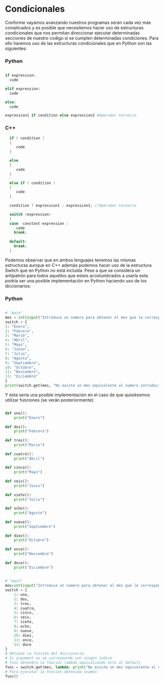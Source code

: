# Condicionales

Conforme vayamos avanzando nuestros programas serán cada vez más complicados y es posible que necesitemos hacer uso de estructuras condicionales que nos permitan direccionar ejecutar determinadas secciones de nuestro codigo si se cumplen determinadas condiciones. Para ello haremos uso de las estructuras condicionales que en Python son las siguientes:

### Python

```python

if expression:
  code

elif expression:
  code

else:
  code

expression1 if condition else expression2 #Operador ternario

```

### C++

```cpp
  if ( condition )
  {
     code 
  }

  else
  {
     code 
  }

  else if ( condition )
  {
     code 
  }
  
  condition ? expression1 : expression1; //Operador ternario

  switch (expression)
  {
  case  constant-expression :
     code 
    break;
  
  default:
    break;
  }
```

Podemos observar que en ambos lenguajes tenemos las mismas estructuras aunque en C++ además podemos hacer uso de la estructura Switch que en Python no está incluida. Pese a que se considera un antipatrón para todos aquellos que esteis acostumbrados a usarla esta podría ser una posible implementación en Python haciendo uso de los diccionarios:

### Python

```python

# "main"
mes = int(input("Introduce un numero para obtener el mes que le corresponde:"))
switch = {
1: "Enero",
2: "Febrero",
3: "Marzo",
4: "Abril",
5: "Mayo",
6: "Junio",
7: "Julio",
8: "Agosto",
9: "Septiembre",
10: "Octubre",
11: "Noviembre",
12: "Diciembre"
}
print(switch.get(mes, "No existe un mes equivalente al numero introducido"))

```

Y ésta sería una posible implementación en el caso de que quisiésemos utilizar funciones (se verán posteriormente):

```python

def uno():
    print("Enero")
 
def dos():
    print("Febrero")
 
def tres():
    print("Marzo")
 
def cuatro():
    print("Abril")
 
def cinco():
    print("Mayo")
 
def seis():
    print("Junio")
 
def siete():
    print("Julio")
 
def ocho():
    print("Agosto")
 
def nueve():
    print("Septiembre")
 
def diez():
    print("Octubre")
 
def once():
    print("Noviembre")
 
def doce():
    print("Diciembre")
 
 
# "main"
mes=int(input("Introduce un numero para obtener el mes que le corresponde: "))
switch = {
    1: uno,
    2: dos,
    3: tres,
    4: cuatro,
    5: cinco,
    6: seis,
    7: siete,
    8: ocho,
    9: nueve,
    10: diez,
    11: once,
    12: doce
}
# Obtiene la función del diccionario. 
# Si argument no se corresponde con ningún indice 
# func obtendrá la función lambda equivaliendo esto al default
func = switch.get(mes, lambda: print("No existe un mes equivalente al numero introducido"))
# Para ejecutar la función obtenida usamos:
func()
```
